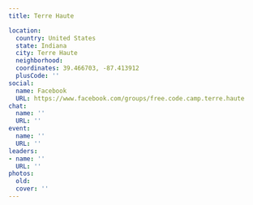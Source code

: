 ```yaml
---
title: Terre Haute

location:
  country: United States
  state: Indiana
  city: Terre Haute
  neighborhood: 
  coordinates: 39.466703, -87.413912
  plusCode: ''
social:
  name: Facebook
  URL: https://www.facebook.com/groups/free.code.camp.terre.haute
chat:
  name: ''
  URL: ''
event:
  name: ''
  URL: ''
leaders:
- name: ''
  URL: ''
photos:
  old: 
  cover: ''
---
```

